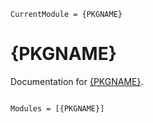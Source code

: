 ```@meta
CurrentModule = {PKGNAME}
```

# {PKGNAME}

Documentation for [{PKGNAME}](https://github.com/ITensor/{PKGNAME}.jl).

```@index
```

```@autodocs
Modules = [{PKGNAME}]
```
